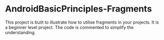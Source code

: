 # AndroidBasicPrinciples-Fragments
This project is built to illustrate how to utilise fragments in your projects. It is a beginner level project. 
The code is commented to simplify the understanding. 
